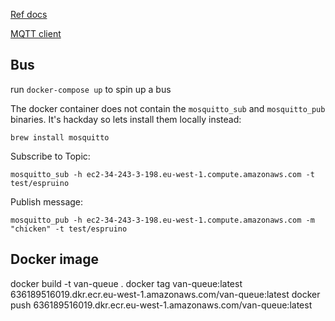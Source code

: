 [Ref docs](https://www.espruino.com/Reference#software)

[MQTT client](https://www.espruino.com/MQTT#line=35,39,52,53)


## Bus

run `docker-compose up` to spin up a bus

The docker container does not contain the `mosquitto_sub` and `mosquitto_pub` binaries.
It's hackday so lets install them locally instead:

```
brew install mosquitto
```

Subscribe to Topic:

```
mosquitto_sub -h ec2-34-243-3-198.eu-west-1.compute.amazonaws.com -t test/espruino
```

Publish message:

```
mosquitto_pub -h ec2-34-243-3-198.eu-west-1.compute.amazonaws.com -m "chicken" -t test/espruino
```


## Docker image

docker build -t van-queue .
docker tag van-queue:latest 636189516019.dkr.ecr.eu-west-1.amazonaws.com/van-queue:latest
docker push 636189516019.dkr.ecr.eu-west-1.amazonaws.com/van-queue:latest


